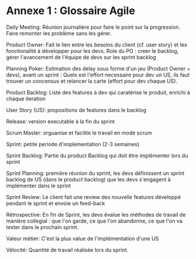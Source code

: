 
# Annexe 1 : Glossaire Agile

Daily Meeting: Réunion journalière pour faire le point sur la progression. Faire remonter les problème sans les gérer.

Product Owner: Fait le lien entre les besoins du client (cf. user story) et les fonctionalité à développer pour les devs. Role du PO : creer le backlog, gérer l'avancement de l'équipe de devs sur les sprint backlog

Planning Poker: Estimation des delay sous forme d'un jeu (Product Owner + devs), avant un sprint : Quels est l'effort necessaire pour dev un US, ils faut trouver un concensus et relancer la carte (effort pour dev chaque US).

Product Backlog: Liste des features à dev qui caratérise le produit, enrichi à chaque iteration

User Story (US): propositions de features dans le backlog

Release: version executable à la fin du sprint

Scrum Master: orguanise et facilite le travail en mode scrum

Sprint: petite periode d'implementation (2-3 semaines)

Sprint Backlog: Partie du product Backlog qui doit être implémenter lors du sprint

Sprint Planning: première réunion du sprint, les devs définissent un sprint backlog de US (dans le product backlog) que les devs s'engagent à implémenter dans le sprint

Sprint Review: Le client fait une review des nouvelle features développé pendant le sprint et envoie un feed-back

Rétrospective: En fin de Sprint, les devs évalue les méthodes de travail de manière collegial : que l'on garde, ce que l'on abandonne, ce que l'on va tester dans le prochain sprint.   
 
Valeur métier: C'est la plus value de l'implémentation d'une US

Vélocité: Quantité de travail réalisée lors du sprint.

